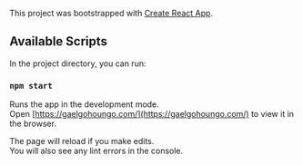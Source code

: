 This project was bootstrapped with [Create React App](https://github.com/facebook/create-react-app).

## Available Scripts

In the project directory, you can run:

### `npm start`

Runs the app in the development mode.<br />
Open [https://gaelgohoungo.com/](https://gaelgohoungo.com/) to view it in the browser.

The page will reload if you make edits.<br />
You will also see any lint errors in the console.
